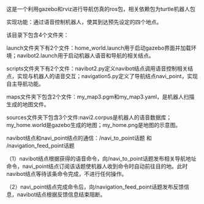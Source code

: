 这是一个利用gazebo和rviz进行导航仿真的ros包，相关依赖包为turtle机器人包

实现功能：通过语音控制机器人，使其到达预先设定的四个地点。

该目录下包含4个文件夹：

launch文件夹下有2个文件：home_world.launch用于启动gazebo界面并加载环境；navibot2.launch用于启动机器人语音和导航的相关结点。

scripts文件夹下有2个文件：navibot2.py定义navibot结点调用语音控制相关结点，实现与机器人的语音交互；navigation5.py定义了导航结点navi_point，实现自主导航功能。

maps文件夹下包含2个文件：my_map3.pgm和my_map3.yaml，是机器人扫描生成的地图文件。

sources文件夹下包含3个文件:navi2.corpus是机器人的语音数据库；my_home.world是gazebo生成的地图；my_home.png是地图的示意图。

navibot结点和navi_point结点的通信：/navi_to_point话题 和 /navigation_feed_point话题

（1）navibot结点根据获得的语音命令，向/navi_to_point话题发布相关导航地址命令，navi_point结点订阅该话题使机器人收到命令时自动前往目的地。此时navibot结点等待该条命令完成，不进行任何操作。

（2）navi_point结点完成命令后，向/navigation_feed_point话题发布反馈信息，navibot结点根据反馈信息结束阻断。
